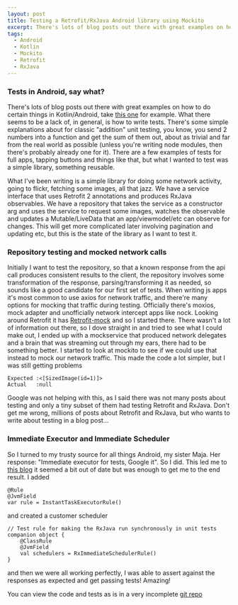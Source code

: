 ```yaml
---
layout: post
title: Testing a Retrofit/RxJava Android library using Mockito
excerpt: There's lots of blog posts out there with great examples on how to do certain things in Kotlin/Android. What there seems to be a lack of, in general, is how to write tests, how to write tests for complex apps, or libraries.
tags:
  - Android
  - Kotlin
  - Mockito
  - Retrofit
  - RxJava
---
```


### __Tests in Android, say what?__
There's lots of blog posts out there with great examples on how to do certain things in Kotlin/Android, take [this one](/android-viewpager2/) for example. What there seems to be a lack of, in general, is how to write tests. There's some simple explanations about for classic "addition" unit testing, you know, you send 2 numbers into a function and get the sum of them out, about as trivial and far from the real world as possible (unless you're writing node modules, then there's probably already one for it). There are a few examples of tests for full apps, tapping buttons and things like that, but what I wanted to test was a simple library, something reusable.

What I've been writing is a simple library for doing some network activity, going to flickr, fetching some images, all that jazz. We have a service interface that uses Retrofit 2 annotations and produces RxJava observables. We have a repository that takes the service as a constructor arg and uses the service to request some images, watches the observable and updates a Mutable/LiveData that an app/viewmodel/etc can observe for changes. This will get more complicated later involving pagination and updating etc, but this is the state of the library as I want to test it.

### __Repository testing and mocked network calls__
Initially I want to test the repository, so that a known response from the api call produces consistent results to the client, the repository involves some transformation of the response, parsing/transforming it as needed, so sounds like a good candidate for our first set of tests. When writing js apps it's most common to use axios for network traffic, and there're many options for mocking that traffic during testing. Officially there's moxios, mock adapter and unofficially network intercept apps like nock. Looking around Retrofit it has [Retrofit-mock](https://github.com/square/Retrofit/tree/master/Retrofit-mock) and so I started there. There wasn't a lot of information out there, so I dove straight in and tried to see what I could make out, I ended up with a mockservice that produced network delegates and a brain that was streaming out through my ears, there had to be something better. I started to look at mockito to see if we could use that instead to mock our network traffic. This made the code a lot simpler, but I was still getting problems 
```
Expected :<[SizedImage(id=1)]>
Actual   :null
```
Google was not helping with this, as I said there was not many posts about testing and only a tiny subset of them had testing Retrofit and RxJava. Don't get me wrong, millions of posts about Retrofit and RxJava, but who wants to write about testing in a blog post...

### Immediate Executor and Immediate Scheduler
So I turned to my trusty source for all things Android, my sister Maja. Her response: "Immediate executor for tests, Google it". So I did. This led me to [this blog](https://www.codexpedia.com/android/unit-test-Retrofit-2-RxJava-2-and-livedata-in-android/) it seemed a bit out of date but was enough to get me to the end result. I added
```
@Rule
@JvmField
var rule = InstantTaskExecutorRule()
```
and created a customer scheduler
```
// Test rule for making the RxJava run synchronously in unit tests
companion object {
    @ClassRule
    @JvmField
    val schedulers = RxImmediateSchedulerRule()
}
```
and then we were all working perfectly, I was able to assert against the responses as expected and get passing tests!
Amazing!

You can view the code and tests as is in a very incomplete [git repo](https://github.com/gabriel403/AndroidTesting)